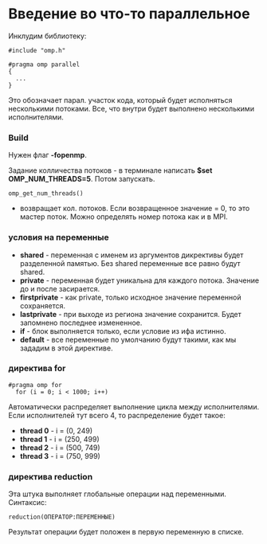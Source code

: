 # Введение во что-то параллельное

Инклудим библиотеку:
```
#include "omp.h"
```

```
#pragma omp parallel
{
  ...
}
```
Это обозначает парал. участок кода, который будет исполняться несколькими потоками.
Все, что внутри будет выполнено несколькими исполнителями.

### Build

Нужен флаг **-fopenmp**.

Задание колличества потоков - в терминале написать **$set OMP_NUM_THREADS=5**. Потом запускать.


```
omp_get_num_threads()
```
 - возвращает кол. потоков.
Если возвращенное значение = 0, то это мастер поток. Можно определять номер потока как и в MPI.

### условия на переменные

* **shared** - переменная с именем из аргументов дикрективы будет разделенной памятью. Без shared переменные все равно будут shared.
* **private** - переменная будет уникальна для каждого потока. Значение до и после засирается.
* **firstprivate** - как private, только исходное значение переменной сохраняется.
* **lastprivate** - при выходе из региона значение сохранится. Будет запомнено последнее измененное.
* **if** - блок выполняется только, если условие из ифа истинно.
* **default** - все переменные по умолчанию будут такими, как мы зададим в этой директиве.

### директива for

```
#pragma omp for
  for (i = 0; i < 1000; i++)
```

Автоматически распределяет выполнение цикла между исполнителями.
Если исполнителей тут всего 4, то распределение будет такое:

* **thread 0** - i = (0, 249)
* **thread 1** - i = (250, 499)
* **thread 2** - i = (500, 749)
* **thread 3** - i = (750, 999)

### директива reduction

Эта штука выполняет глобальные операции над переменными.
Синтаксис:

```
reduction(ОПЕРАТОР:ПЕРЕМЕННЫЕ)
```
Результат операции будет положен в первую переменную в списке.

